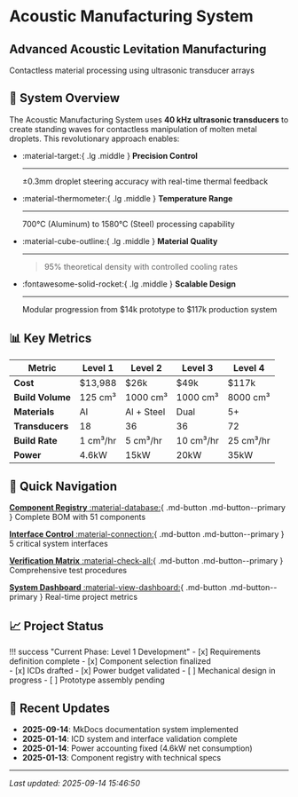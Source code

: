 # Acoustic Manufacturing System

<div class="hero-section">
<h2>Advanced Acoustic Levitation Manufacturing</h2>
<p>Contactless material processing using ultrasonic transducer arrays</p>
</div>

## 🎯 System Overview

The Acoustic Manufacturing System uses **40 kHz ultrasonic transducers** to create standing waves for contactless manipulation of molten metal droplets. This revolutionary approach enables:

<div class="grid cards" markdown>

-   :material-target:{ .lg .middle } **Precision Control**

    ---

    ±0.3mm droplet steering accuracy with real-time thermal feedback

-   :material-thermometer:{ .lg .middle } **Temperature Range**

    ---

    700°C (Aluminum) to 1580°C (Steel) processing capability

-   :material-cube-outline:{ .lg .middle } **Material Quality**

    ---

    >95% theoretical density with controlled cooling rates

-   :fontawesome-solid-rocket:{ .lg .middle } **Scalable Design**

    ---

    Modular progression from $14k prototype to $117k production system

</div>

## 📊 Key Metrics

| Metric | Level 1 | Level 2 | Level 3 | Level 4 |
|--------|---------|---------|---------|---------|
| **Cost** | $13,988 | $26k | $49k | $117k |
| **Build Volume** | 125 cm³ | 1000 cm³ | 1000 cm³ | 8000 cm³ |
| **Materials** | Al | Al + Steel | Dual | 5+ |
| **Transducers** | 18 | 36 | 36 | 72 |
| **Build Rate** | 1 cm³/hr | 5 cm³/hr | 10 cm³/hr | 25 cm³/hr |
| **Power** | 4.6kW | 15kW | 20kW | 35kW |

## 🚀 Quick Navigation

<div class="tx-hero__content">
<div class="feature-cards">

[**Component Registry** :material-database:](components/index.md){ .md-button .md-button--primary }
Complete BOM with 51 components

[**Interface Control** :material-connection:](icds/index.md){ .md-button .md-button--primary }
5 critical system interfaces

[**Verification Matrix** :material-check-all:](verification/matrix.md){ .md-button .md-button--primary }
Comprehensive test procedures

[**System Dashboard** :material-view-dashboard:](dashboard.md){ .md-button .md-button--primary }
Real-time project metrics

</div>
</div>

## 📈 Project Status

!!! success "Current Phase: Level 1 Development"
    - [x] Requirements definition complete
    - [x] Component selection finalized  
    - [x] ICDs drafted
    - [x] Power budget validated
    - [ ] Mechanical design in progress
    - [ ] Prototype assembly pending

## 🔗 Recent Updates

- **2025-09-14**: MkDocs documentation system implemented
- **2025-01-14**: ICD system and interface validation complete
- **2025-01-14**: Power accounting fixed (4.6kW net consumption)
- **2025-01-13**: Component registry with technical specs

---

*Last updated: 2025-09-14 15:46:50*
